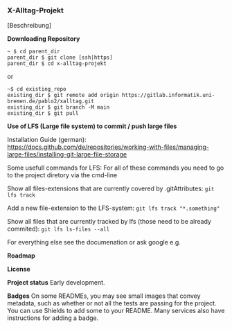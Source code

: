 ### X-Alltag-Projekt

[Beschreibung]

**Downloading Repository**
```Shell
~ $ cd parent_dir                                       
parent_dir $ git clone [ssh|https]
parent_dir $ cd x-alltag-projekt
```

or

```Shell
~$ cd existing_repo
existing_dir $ git remote add origin https://gitlab.informatik.uni-bremen.de/pablo2/xalltag.git
existing_dir $ git branch -M main
existing_dir $ git pull
```

**Use of LFS (Large file system) to commit / push large files**

Installation Guide (german):
https://docs.github.com/de/repositories/working-with-files/managing-large-files/installing-git-large-file-storage

Some usefull commands for LFS:
For all of these commands you need to go to the project diretory via the cmd-line

Show all files-extensions that are currently covered by .gitAttributes:
`git lfs track`

Add a new file-extension to the LFS-system:
`git lfs track "*.something"`

Show all files that are currently tracked by lfs (those need to be already commited):
`git lfs ls-files --all`

For everything else see the documenation or ask google e.g.

**Roadmap**

**License**

**Project status**
Early development.

**Badges**
On some READMEs, you may see small images that convey metadata, such as whether or not all the tests are passing for the project. You can use Shields to add some to your README. Many services also have instructions for adding a badge.
